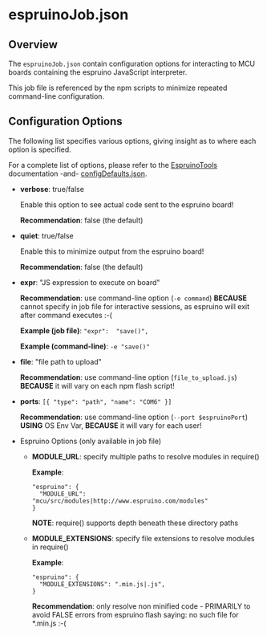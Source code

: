 # espruinoJob.json

## Overview

The `espruinoJob.json` contain configuration options for interacting
to MCU boards containing the espruino JavaScript interpreter.

This job file is referenced by the npm scripts to minimize repeated
command-line configuration.

## Configuration Options

The following list specifies various options, giving insight as to
where each option is specified.

For a complete list of options, please refer to the
[EspruinoTools](https://github.com/espruino/EspruinoTools)
documentation -and-
[configDefaults.json](https://github.com/espruino/EspruinoTools/blob/gh-pages/configDefaults.json).

- **verbose**: true/false

  Enable this option to see actual code sent to the espruino board!

  **Recommendation**: false (the default)


- **quiet**: true/false

  Enable this to minimize output from the espruino board!

  **Recommendation**: false (the default)


- **expr**: "JS expression to execute on board"

  **Recommendation**: use command-line option (`-e command`)
  **BECAUSE** cannot specify in job file for interactive sessions, as
  espruino will exit after command executes :-(

  **Example (job file)**: `"expr":  "save()",`

  **Example (command-line)**: `-e "save()"`


- **file**: "file path to upload"

  **Recommendation**: use command-line option (`file_to_upload.js`)
  **BECAUSE** it will vary on each npm flash script!


- **ports**: `[{ "type": "path", "name": "COM6" }]`

  **Recommendation**: use command-line option (`--port $espruinoPort`)
  **USING** OS Env Var, **BECAUSE** it will vary for each user!

- Espruino Options (only available in job file)

  * **MODULE_URL**: specify multiple paths to resolve modules in require()

    **Example**: 
    ```
    "espruino": {
      "MODULE_URL":   "mcu/src/modules|http://www.espruino.com/modules"
    }
    ```

    **NOTE**: require() supports depth beneath these directory paths

  * **MODULE_EXTENSIONS**: specify file extensions to resolve modules in require()

    **Example**: 
    ```
    "espruino": {
      "MODULE_EXTENSIONS": ".min.js|.js",
    }
    ```

    **Recommendation**: only resolve non minified code - PRIMARILY to
    avoid FALSE errors from espruino flash saying: no such file for
    *.min.js :-(
